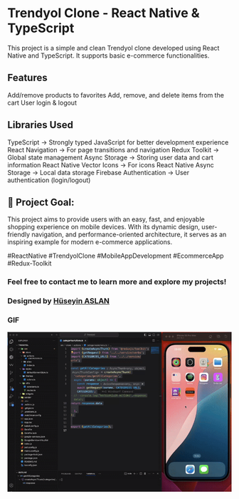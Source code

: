 # Trendyol Clone - React Native & TypeScript

This project is a simple and clean Trendyol clone developed using React Native and TypeScript. It supports basic e-commerce functionalities.

## Features
Add/remove products to favorites
Add, remove, and delete items from the cart
User login & logout


## Libraries Used
TypeScript → Strongly typed JavaScript for better development experience
React Navigation → For page transitions and navigation
Redux Toolkit → Global state management
Async Storage → Storing user data and cart information
React Native Vector Icons → For icons
React Native Async Storage → Local data storage
Firebase Authentication → User authentication (login/logout)


## 🌟 Project Goal:

This project aims to provide users with an easy, fast, and enjoyable shopping experience on mobile devices. With its dynamic design, user-friendly navigation, and performance-oriented architecture, it serves as an inspiring example for modern e-commerce applications.



#ReactNative #TrendyolClone #MobileAppDevelopment #EcommerceApp  #Redux-Toolkit

### Feel free to contact me to learn more and explore my projects!


###  Designed by <a href="https://www.linkedin.com/in/h%C3%BCseyin-aslan-128519203/" target="_blank">Hüseyin ASLAN</a> 


### GIF

![](./assets/REC-3gif.gif)


